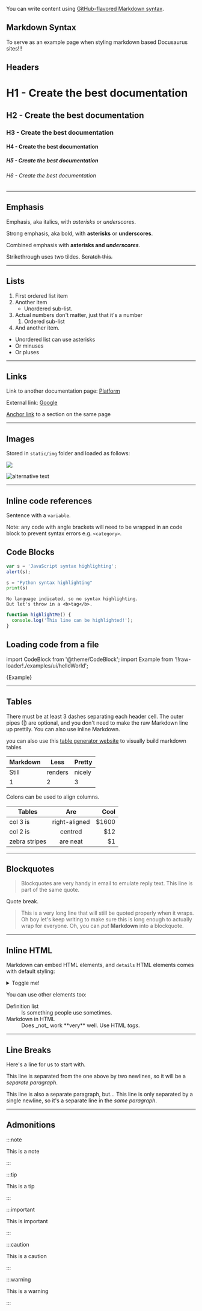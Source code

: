 You can write content using [GitHub-flavored Markdown syntax](https://github.github.com/gfm/).

## Markdown Syntax

To serve as an example page when styling markdown based Docusaurus sites!!!

## Headers

# H1 - Create the best documentation

## H2 - Create the best documentation

### H3 - Create the best documentation

#### H4 - Create the best documentation

##### H5 - Create the best documentation

###### H6 - Create the best documentation

***

## Emphasis

Emphasis, aka italics, with _asterisks_ or _underscores_.

Strong emphasis, aka bold, with **asterisks** or **underscores**.

Combined emphasis with **asterisks and _underscores_**.

Strikethrough uses two tildes. ~~Scratch this.~~

***

## Lists

1. First ordered list item
2. Another item
   * Unordered sub-list.
3. Actual numbers don't matter, just that it's a number
   1. Ordered sub-list
4. And another item.

* Unordered list can use asterisks
* Or minuses
* Or pluses

***

## Links

Link to another documentation page: [Platform](/getting-started/platform/)

External link: [Google](https://www.google.com/)

[Anchor link](#markdown-syntax) to a section on the same page

***

## Images

Stored in `static/img` folder and loaded as follows:

![](/img/this-is-what-a-genesis-application.png)

![alternative text](/img/this-is-what-a-genesis-application.png "Title text")

***

## Inline code references

Sentence with a `variable`.

Note: any code with angle brackets will need to be wrapped in an code block to prevent syntax errors e.g. `<category>`.

## Code Blocks

```javascript
var s = 'JavaScript syntax highlighting';
alert(s);
```

```python
s = "Python syntax highlighting"
print(s)
```

    No language indicated, so no syntax highlighting.
    But let's throw in a <b>tag</b>.

```js {2}
function highlightMe() {
  console.log('This line can be highlighted!');
}
```

## Loading code from a file

import CodeBlock from '@theme/CodeBlock';
import Example from '!!raw-loader!./examples/ui/helloWorld';

<CodeBlock className="language-ts">{Example}</CodeBlock>

***

## Tables

There must be at least 3 dashes separating each header cell. The outer pipes (|) are optional, and you don't need to make the raw Markdown line up prettily. You can also use inline Markdown.

you can also use this [table generator website](https://www.tablesgenerator.com/markdown_tables#) to visually build markdown tables 

| Markdown | Less | Pretty |
| --- | --- | --- |
| Still | renders | nicely |
| 1 | 2 | 3 |

Colons can be used to align columns.

| Tables | Are | Cool |
| --- | :---: | ---: |
| col 3 is | right-aligned | $1600 |
| col 2 is | centred | $12 |
| zebra stripes | are neat | $1 |

***

## Blockquotes

> Blockquotes are very handy in email to emulate reply text. This line is part of the same quote.

Quote break.

> This is a very long line that will still be quoted properly when it wraps. Oh boy let's keep writing to make sure this is long enough to actually wrap for everyone. Oh, you can _put_ **Markdown** into a blockquote.

***

## Inline HTML

Markdown can embed HTML elements, and `details` HTML elements comes with default styling:

<details>
  <summary>Toggle me!</summary>
  <div>
    <div>This is the detailed content</div>
  </div>
</details>

You can use other elements too:

<dl>
<dt>Definition list</dt>
<dd>Is something people use sometimes.</dd>

<dt>Markdown in HTML</dt>
<dd>Does _not_ work **very** well. Use HTML <em>tags</em>.</dd>
</dl>


***

## Line Breaks

Here's a line for us to start with.

This line is separated from the one above by two newlines, so it will be a _separate paragraph_.

This line is also a separate paragraph, but... This line is only separated by a single newline, so it's a separate line in the _same paragraph_.

***

## Admonitions

:::note

This is a note

:::

:::tip

This is a tip

:::

:::important

This is important

:::

:::caution

This is a caution

:::

:::warning

This is a warning

:::